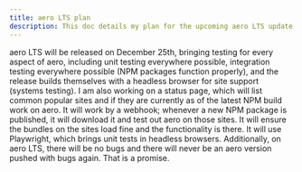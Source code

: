 ```yaml
---
title: aero LTS plan
description: This doc details my plan for the upcoming aero LTS update
---
```


aero LTS will be released on December 25th, bringing testing for every aspect of aero, including unit testing everywhere possible, integration testing everywhere possible (NPM packages function properly), and the release builds themselves with a headless browser for site support (systems testing). I am also working on a status page, which will list common popular sites and if they are currently as of the latest NPM build work on aero. It will work by a webhook; whenever a new NPM package is published, it will download it and test out aero on those sites. It will ensure the bundles on the sites load fine and the functionality is there. It will use Playwright, which brings unit tests in headless browsers. Additionally, on aero LTS, there will be no bugs and there will never be an aero version pushed with bugs again. That is a promise.